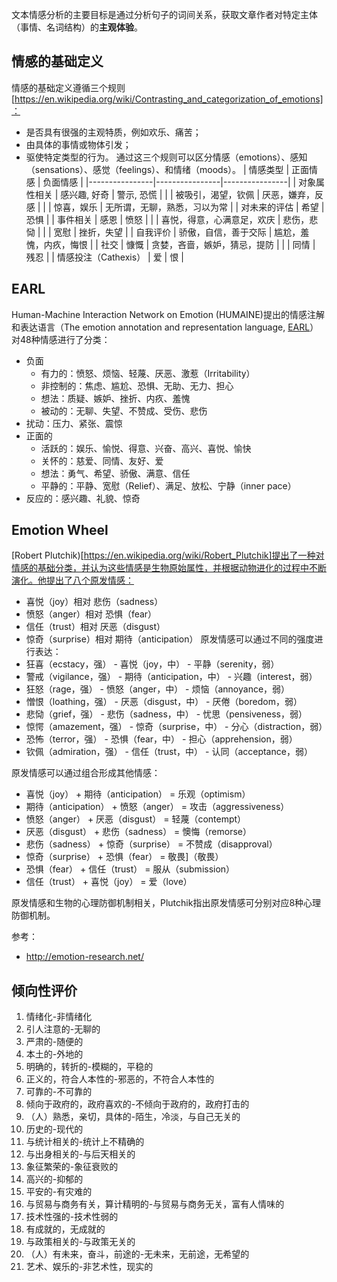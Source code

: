 文本情感分析的主要目标是通过分析句子的词间关系，获取文章作者对特定主体（事情、名词结构）的**主观体验**。

## 情感的基础定义
情感的基础定义遵循三个规则[https://en.wikipedia.org/wiki/Contrasting_and_categorization_of_emotions]：
* 是否具有很强的主观特质，例如欢乐、痛苦；
* 由具体的事情或物体引发；
* 驱使特定类型的行为。
通过这三个规则可以区分情感（emotions）、感知（sensations）、感觉（feelings）、和情绪（moods）。
| 情感类型           | 正面情感           | 负面情感           |
|----------------|----------------|----------------|
| 对象属性相关         | 感兴趣, 好奇        | 警示, 恐慌         |
|                     | 被吸引，渴望，钦佩      | 厌恶，嫌弃，反感       |
|                     | 惊喜，娱乐          | 无所谓，无聊，熟悉，习以为常 |
| 对未来的评估         | 希望             | 恐惧             |
| 事件相关             | 感恩             | 愤怒             |
|                     | 喜悦，得意，心满意足，欢庆  | 悲伤，悲恸          |
|                     | 宽慰             | 挫折，失望          |
| 自我评价           | 骄傲，自信，善于交际     | 尴尬，羞愧，内疚，悔恨    |
| 社交             | 慷慨             | 贪婪，吝啬，嫉妒，猜忌，提防 |
|                     | 同情             | 残忍             |
| 情感投注（Cathexis） | 爱              | 恨              |

## EARL
Human-Machine Interaction Network on Emotion (HUMAINE)提出的情感注解和表达语言（The emotion annotation and representation language, [EARL](http://emotion-research.net/projects/humaine/earl)）对48种情感进行了分类：
- 负面
   - 有力的：愤怒、烦恼、轻蔑、厌恶、激惹（Irritability）
   - 非控制的：焦虑、尴尬、恐惧、无助、无力、担心
   - 想法：质疑、嫉妒、挫折、内疚、羞愧
   - 被动的：无聊、失望、不赞成、受伤、悲伤
- 扰动：压力、紧张、震惊
- 正面的
   - 活跃的：娱乐、愉悦、得意、兴奋、高兴、喜悦、愉快
   - 关怀的：慈爱、同情、友好、爱
   - 想法：勇气、希望、骄傲、满意、信任
   - 平静的：平静、宽慰（Relief）、满足、放松、宁静（inner pace）
- 反应的：感兴趣、礼貌、惊奇

## Emotion Wheel
[Robert Plutchik)[https://en.wikipedia.org/wiki/Robert_Plutchik]提出了一种对情感的基础分类，并认为这些情感是生物原始属性，并根据动物进化的过程中不断演化。他提出了八个原发情感：
* 喜悦（joy）相对 悲伤（sadness）
* 愤怒（anger）相对 恐惧（fear）
* 信任（trust）相对 厌恶（disgust）
* 惊奇（surprise）相对 期待（anticipation）
原发情感可以通过不同的强度进行表达：
* 狂喜（ecstacy，强） - 喜悦（joy，中） - 平静（serenity，弱）
* 警戒（vigilance，强） - 期待（anticipation，中） - 兴趣（interest，弱）
* 狂怒（rage，强） - 愤怒（anger，中） - 烦恼（annoyance，弱）
* 憎恨（loathing，强） - 厌恶（disgust，中） - 厌倦（boredom，弱）
* 悲恸（grief，强） - 悲伤（sadness，中） - 忧思（pensiveness，弱）
* 惊愕（amazement，强） - 惊奇（surprise，中） - 分心（distraction，弱）
* 恐怖（terror，强） - 恐惧（fear，中） - 担心（apprehension，弱）
* 钦佩（admiration，强） - 信任（trust，中） - 认同（acceptance，弱）

原发情感可以通过组合形成其他情感：
* 喜悦（joy） + 期待（anticipation） = 乐观（optimism）
* 期待（anticipation） + 愤怒（anger） = 攻击（aggressiveness）
* 愤怒（anger） + 厌恶（disgust） = 轻蔑（contempt）
* 厌恶（disgust） + 悲伤（sadness） = 懊悔（remorse）
* 悲伤（sadness） + 惊奇（surprise） = 不赞成（disapproval）
* 惊奇（surprise） + 恐惧（fear） = 敬畏]（敬畏）
* 恐惧（fear） + 信任（trust） = 服从（submission）
* 信任（trust） + 喜悦（joy） = 爱（love）

原发情感和生物的心理防御机制相关，Plutchik指出原发情感可分别对应8种心理防御机制。

参考：
* http://emotion-research.net/

## 倾向性评价
1. 情绪化-非情绪化
1. 引人注意的-无聊的
1. 严肃的-随便的
1. 本土的-外地的
1. 明确的，转折的-模糊的，平稳的
1. 正义的，符合人本性的-邪恶的，不符合人本性的
1. 可靠的-不可靠的
1. 倾向于政府的，政府喜欢的-不倾向于政府的，政府打击的
1. （人）熟悉，亲切，具体的-陌生，冷淡，与自己无关的
1. 历史的-现代的
1. 与统计相关的-统计上不精确的
1. 与出身相关的-与后天相关的
1. 象征繁荣的-象征衰败的
1. 高兴的-抑郁的
1. 平安的-有灾难的
1. 与贸易与商务有关，算计精明的-与贸易与商务无关，富有人情味的
1. 技术性强的-技术性弱的
1. 有成就的，无成就的
1. 与政策相关的-与政策无关的
1. （人）有未来，奋斗，前途的-无未来，无前途，无希望的
1. 艺术、娱乐的-非艺术性，现实的
